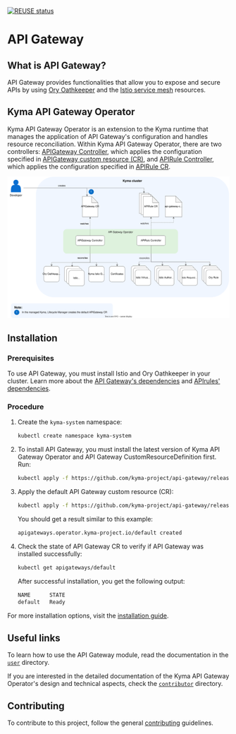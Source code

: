 [![REUSE status](https://api.reuse.software/badge/github.com/kyma-project/examples)](https://api.reuse.software/info/github.com/kyma-project/examples)

# API Gateway

## What is API Gateway?

API Gateway provides functionalities that allow you to expose and secure APIs by using [Ory Oathkeeper](https://www.ory.sh/docs/oathkeeper) and the [Istio service mesh](https://istio.io/) resources.

## Kyma API Gateway Operator

Kyma API Gateway Operator is an extension to the Kyma runtime that manages the application of API Gateway's configuration and handles resource reconciliation. Within Kyma API Gateway Operator, there are two controllers: [APIGateway Controller](./docs/user/00-10-overview-api-gateway-controller.md), which applies the configuration specified in [APIGateway custom resource (CR)](./docs/user/custom-resources/apigateway/), and [APIRule Controller](./docs/user/00-20-overview-api-rule-controller.md), which applies the configuration specified in [APIRule CR](./docs/user/custom-resources/apirule/).

![Kyma API Gateway Operator Overview](./docs/assets/operator-overview.svg)

## Installation

### Prerequisites

To use API Gateway, you must install Istio and Ory Oathkeeper in your cluster. Learn more about the [API Gateway's dependencies](./docs/contributor/01-20-api-gateway-dependencies.md) and [APIrules' dependencies](./docs/contributor/01-30-api-rule-dependencies.md).

### Procedure
1. Create the `kyma-system` namespace:

    ```bash
    kubectl create namespace kyma-system
    ```

2. To install API Gateway, you must install the latest version of Kyma API Gateway Operator and API Gateway CustomResourceDefinition first. Run:

   ```bash
   kubectl apply -f https://github.com/kyma-project/api-gateway/releases/latest/download/api-gateway-manager.yaml
   ```

3. Apply the default API Gateway custom resource (CR):

   ```bash
   kubectl apply -f https://github.com/kyma-project/api-gateway/releases/latest/download/apigateway-default-cr.yaml
   ```

   You should get a result similar to this example:

   ```bash
   apigateways.operator.kyma-project.io/default created
   ```

4. Check the state of API Gateway CR to verify if API Gateway was installed successfully:

   ```bash
   kubectl get apigateways/default
   ```

   After successful installation, you get the following output:

   ```bash
   NAME      STATE
   default   Ready
   ```

For more installation options, visit the [installation guide](./docs/contributor/01-00-installation.md).

## Useful links

To learn how to use the API Gateway module, read the documentation in the [`user`](./docs/user/) directory.

If you are interested in the detailed documentation of the Kyma API Gateway Operator's design and technical aspects, check the [`contributor`](./docs/contributor/) directory.

## Contributing

To contribute to this project, follow the general [contributing](https://github.com/kyma-project/community/blob/main/docs/contributing/02-contributing.md) guidelines.
